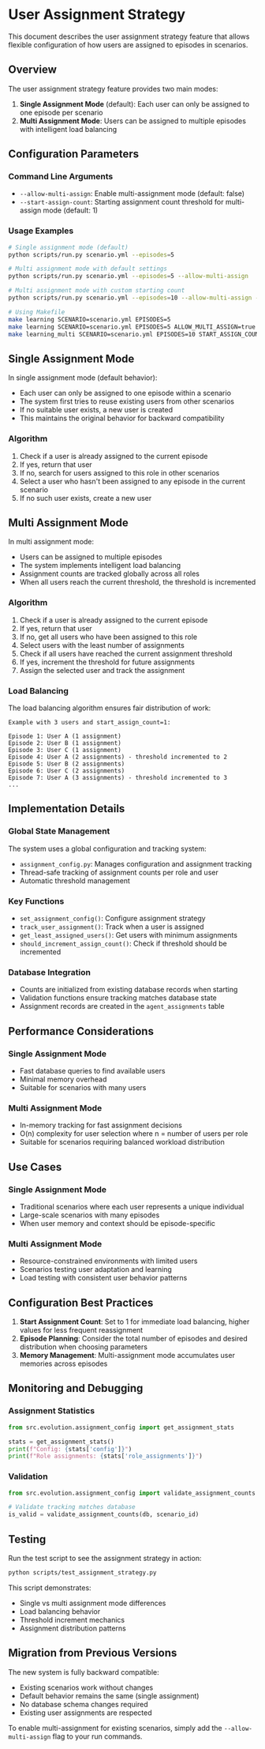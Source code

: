 # User Assignment Strategy

This document describes the user assignment strategy feature that allows flexible configuration of how users are assigned to episodes in scenarios.

## Overview

The user assignment strategy feature provides two main modes:

1. **Single Assignment Mode** (default): Each user can only be assigned to one episode per scenario
2. **Multi Assignment Mode**: Users can be assigned to multiple episodes with intelligent load balancing

## Configuration Parameters

### Command Line Arguments

- `--allow-multi-assign`: Enable multi-assignment mode (default: false)
- `--start-assign-count`: Starting assignment count threshold for multi-assign mode (default: 1)

### Usage Examples

```bash
# Single assignment mode (default)
python scripts/run.py scenario.yml --episodes=5

# Multi assignment mode with default settings
python scripts/run.py scenario.yml --episodes=5 --allow-multi-assign

# Multi assignment mode with custom starting count
python scripts/run.py scenario.yml --episodes=10 --allow-multi-assign --start-assign-count=2

# Using Makefile
make learning SCENARIO=scenario.yml EPISODES=5
make learning SCENARIO=scenario.yml EPISODES=5 ALLOW_MULTI_ASSIGN=true
make learning_multi SCENARIO=scenario.yml EPISODES=10 START_ASSIGN_COUNT=3
```

## Single Assignment Mode

In single assignment mode (default behavior):

- Each user can only be assigned to one episode within a scenario
- The system first tries to reuse existing users from other scenarios
- If no suitable user exists, a new user is created
- This maintains the original behavior for backward compatibility

### Algorithm

1. Check if a user is already assigned to the current episode
2. If yes, return that user
3. If no, search for users assigned to this role in other scenarios
4. Select a user who hasn't been assigned to any episode in the current scenario
5. If no such user exists, create a new user

## Multi Assignment Mode

In multi assignment mode:

- Users can be assigned to multiple episodes
- The system implements intelligent load balancing
- Assignment counts are tracked globally across all roles
- When all users reach the current threshold, the threshold is incremented

### Algorithm

1. Check if a user is already assigned to the current episode
2. If yes, return that user
3. If no, get all users who have been assigned to this role
4. Select users with the least number of assignments
5. Check if all users have reached the current assignment threshold
6. If yes, increment the threshold for future assignments
7. Assign the selected user and track the assignment

### Load Balancing

The load balancing algorithm ensures fair distribution of work:

```
Example with 3 users and start_assign_count=1:

Episode 1: User A (1 assignment)
Episode 2: User B (1 assignment) 
Episode 3: User C (1 assignment)
Episode 4: User A (2 assignments) - threshold incremented to 2
Episode 5: User B (2 assignments)
Episode 6: User C (2 assignments)
Episode 7: User A (3 assignments) - threshold incremented to 3
...
```

## Implementation Details

### Global State Management

The system uses a global configuration and tracking system:

- `assignment_config.py`: Manages configuration and assignment tracking
- Thread-safe tracking of assignment counts per role and user
- Automatic threshold management

### Key Functions

- `set_assignment_config()`: Configure assignment strategy
- `track_user_assignment()`: Track when a user is assigned
- `get_least_assigned_users()`: Get users with minimum assignments
- `should_increment_assign_count()`: Check if threshold should be incremented

### Database Integration

- Counts are initialized from existing database records when starting
- Validation functions ensure tracking matches database state
- Assignment records are created in the `agent_assignments` table

## Performance Considerations

### Single Assignment Mode
- Fast database queries to find available users
- Minimal memory overhead
- Suitable for scenarios with many users

### Multi Assignment Mode
- In-memory tracking for fast assignment decisions
- O(n) complexity for user selection where n = number of users per role
- Suitable for scenarios requiring balanced workload distribution

## Use Cases

### Single Assignment Mode
- Traditional scenarios where each user represents a unique individual
- Large-scale scenarios with many episodes
- When user memory and context should be episode-specific

### Multi Assignment Mode
- Resource-constrained environments with limited users
- Scenarios testing user adaptation and learning
- Load testing with consistent user behavior patterns

## Configuration Best Practices

1. **Start Assignment Count**: Set to 1 for immediate load balancing, higher values for less frequent reassignment
2. **Episode Planning**: Consider the total number of episodes and desired distribution when choosing parameters
3. **Memory Management**: Multi-assignment mode accumulates user memories across episodes

## Monitoring and Debugging

### Assignment Statistics

```python
from src.evolution.assignment_config import get_assignment_stats

stats = get_assignment_stats()
print(f"Config: {stats['config']}")
print(f"Role assignments: {stats['role_assignments']}")
```

### Validation

```python
from src.evolution.assignment_config import validate_assignment_counts

# Validate tracking matches database
is_valid = validate_assignment_counts(db, scenario_id)
```

## Testing

Run the test script to see the assignment strategy in action:

```bash
python scripts/test_assignment_strategy.py
```

This script demonstrates:
- Single vs multi assignment mode differences
- Load balancing behavior
- Threshold increment mechanics
- Assignment distribution patterns

## Migration from Previous Versions

The new system is fully backward compatible:

- Existing scenarios work without changes
- Default behavior remains the same (single assignment)
- No database schema changes required
- Existing user assignments are respected

To enable multi-assignment for existing scenarios, simply add the `--allow-multi-assign` flag to your run commands. 